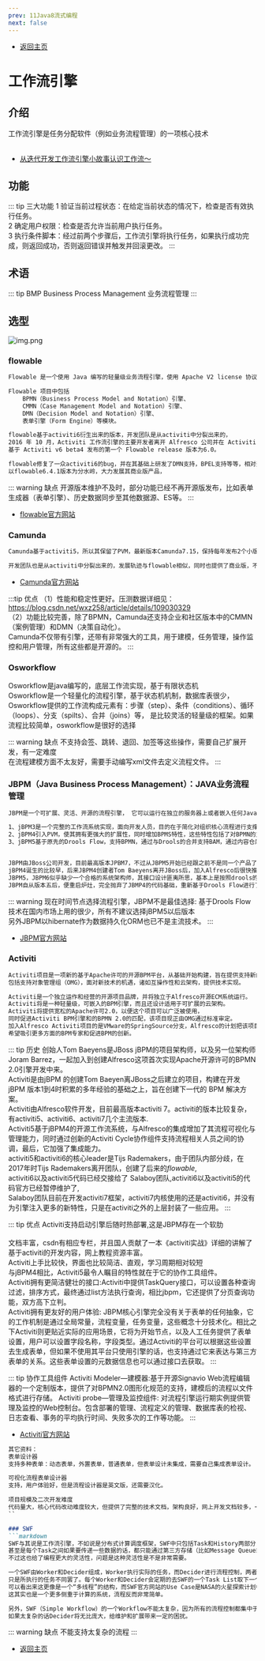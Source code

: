 ```yaml
---
prev: 11Java8流式编程
next: false
---
```

* [返回主页](../home.md)
# 工作流引擎
## 介绍
工作流引擎是任务分配软件（例如业务流程管理）的一项核心技术<br><br>

* [从迭代开发工作流引擎小故事认识工作流～](https://www.cnblogs.com/duck-and-duck/p/14436373.html)

## 功能
::: tip 三大功能
1 验证当前过程状态：在给定当前状态的情况下，检查是否有效执行任务。
<br>2 确定用户权限：检查是否允许当前用户执行任务。
<br>3 执行条件脚本：经过前两个步骤后，工作流引擎将执行任务，如果执行成功完成，则返回成功，否则返回错误并触发并回滚更改。
:::
## 术语
::: tip BMP
Business Process Management 业务流程管理
:::
## 选型
![img.png](../../picture/0/12工作流选项.png)

### flowable
```markdown
Flowable 是一个使用 Java 编写的轻量级业务流程引擎，使用 Apache V2 license 协议开源。

Flowable 项目中包括
    BPMN（Business Process Model and Notation）引擎、
    CMMN（Case Management Model and Notation）引擎、
    DMN（Decision Model and Notation）引擎、
    表单引擎（Form Engine）等模块。

flowable基于activiti6衍生出来的版本，开发团队是从activiti中分裂出来的，
2016 年 10 月，Activiti 工作流引擎的主要开发者离开 Alfresco 公司并在 Activiti 分支基础上开启了 Flowable 开源项目。
基于 Activiti v6 beta4 发布的第一个 Flowable release 版本为6.0。

flowable修复了一众activiti6的bug，并在其基础上研发了DMN支持，BPEL支持等等，相对开源版，其商业版的功能会更强大。
以flowable6.4.1版本为分水岭，大力发展其商业版产品，
```
::: warning 缺点
开源版本维护不及时，部分功能已经不再开源版发布，比如表单生成器（表单引擎）、历史数据同步至其他数据源、ES等。
:::

* [flowable官方网站](https://www.flowable.com/)

### Camunda
```markdown
Camunda基于activiti5，所以其保留了PVM，最新版本Camunda7.15，保持每年发布2个小版本的节奏，

开发团队也是从activiti中分裂出来的，发展轨迹与flowable相似，同时也提供了商业版，不过对于一般企业应用，开源版本也足够了
```

* [Camunda官方网站](https://docs.camunda.org/)

:::tip 优点
（1）性能和稳定性更好。压测数据详细见：https://blog.csdn.net/wxz258/article/details/109030329
<br>（2）功能比较完善，除了BPMN，Camunda还支持企业和社区版本中的CMMN（案例管理）和DMN（决策自动化）。
<br>    Camunda不仅带有引擎，还带有非常强大的工具，用于建模，任务管理，操作监控和用户管理，所有这些都是开源的。
:::

### Osworkflow
Osworkflow是java编写的，底层工作流实现，基于有限状态机<br>
Osworkflow是一个轻量化的流程引擎，基于状态机机制，数据库表很少，
Osworkflow提供的工作流构成元素有：步骤（step）、条件（conditions）、循环（loops）、分支（spilts）、合并（joins）等，
是比较灵活的轻量级的框架。如果流程比较简单，osworkflow是很好的选择

::: warning 缺点
不支持会签、跳转、退回、加签等这些操作，需要自己扩展开发，有一定难度<br>
在流程建模方面不太友好，需要手动编写xml文件去定义流程文件。
:::

### JBPM（Java Business Process Management）：JAVA业务流程管理
```markdown
JBPM是一个可扩展、灵活、开源的流程引擎， 它可以运行在独立的服务器上或者嵌入任何Java应用中。

1、jBPM3是一个完整的工作流系统实现，面向开发人员，目的在于简化对组织核心流程进行支撑的软件创建，不支持标准。
2、jBPM4引入PVM，使其拥有更强大的扩展性，同时增加BPMS特性，这些特性包括了对BPMN的支持、面向业务人员的Web建模器和简单统计分析功能的加入。
3、jBPM5基于原先的Drools Flow，支持BPMN，通过与Drools的合并支持BAM，通过内容仓库增加对流程可视化的支持。由于放弃了jBPM4的PVM，引擎的可扩展性受到损害，并且不再支持jPDL。


JBPM由JBoss公司开发，目前最高版本JPBM7，不过从JBPM5开始已经跟之前不是同一个产品了.
jBPM4诞生的比较早，后来JBPM4创建者Tom Baeyens离开JBoss后，加入Alfresco后很快推出了新的基于jBPM4的开源工作流系统Activiti,
JBPM5，JBPM6似乎缺少一个合格的系统架构师，其接口设计匪夷所思，基本上是按照drools的接口再提供了一套JBPM接口，同名的接口，实现类不断重复出现，代码体系十分混乱。
JBPM自从版本五后，便重启炉灶，完全抛弃了JBMP4的代码基础，重新基于Drools Flow进行了实现。
```
::: warning 现在时间节点选择流程引擎，JBPM不是最佳选择:
基于Drools Flow技术在国内市场上用的很少，所有不建议选择jBPM5以后版本<br>
另外JBPM以hibernate作为数据持久化ORM也已不是主流技术。
:::

* [JBPM官方网站](https://www.jbpm.org/)

### Activiti
```markdown
Activiti项目是一项新的基于Apache许可的开源BPM平台，从基础开始构建，旨在提供支持新的BPMN 2.0标准，
包括支持对象管理组（OMG），面对新技术的机遇，诸如互操作性和云架构，提供技术实现。

Activiti是一个独立运作和经营的开源项目品牌，并将独立于Alfresco开源ECM系统运行。
Activiti将是一种轻量级，可嵌入的BPM引擎，而且还设计适用于可扩展的云架构。 
Activiti将提供宽松的Apache许可2.0，以便这个项目可以广泛被使用，
同时促进Activiti BPM引擎和的BPMN 2.0的匹配，该项目现正由OMG通过标准审定。 
加入Alfresco Activiti项目的是VMware的SpringSource分支，Alfresco的计划把该项目提交给Apache基础架构，
希望吸引更多方面的BPM专家和促进BPM的创新。
```

::: tip 历史
创始人Tom Baeyens是JBoss jBPM的项目架构师，以及另一位架构师Joram Barrez，一起加入到创建Alfresco这项首次实现Apache开源许可的BPMN 2.0引擎开发中来。
<br>Activiti是由jBPM 的创建Tom Baeyen离JBoss之后建立的项目，构建在开发 jBPM 版本1到4时积累的多年经验的基础之上，旨在创建下一代的 BPM 解决方案。
<br>Activiti由Alfresco软件开发，目前最高版本activiti 7。activiti的版本比较复杂，有activiti5、activiti6、activiti7几个主流版本.
<br>Activiti5基于jBPM4的开源工作流系统，与Alfresco的集成增加了其流程可视化与管理能力，同时通过创新的Activiti Cycle协作组件支持流程相关人员之间的协调，最后，它加强了集成能力。
<br>activiti5和activiti6的核心leader是Tijs Rademakers，由于团队内部分歧，在2017年时Tijs Rademakers离开团队，创建了后来的*flowable*,
<br>activiti6以及activiti5代码已经交接给了 Salaboy团队,activiti6以及activiti5的代码官方已经暂停维护了,
<br>Salaboy团队目前在开发activiti7框架，activiti7内核使用的还是activiti6，并没有为引擎注入更多的新特性，只是在activiti之外的上层封装了一些应用。
:::

::: tip 优点
Activiti支持启动引擎后随时热部署,这是JBPM存在一个软肋<br>
<br>文档丰富，csdn有相应专栏，并且国人贡献了一本《activiti实战》详细的讲解了基于activiti的开发内容，网上教程资源丰富。
<br>Activiti上手比较快，界面也比较简洁、直观，学习周期相对较短
<br>与jBPM4相比，Activiti5最令人瞩目的特性就在于它的协作工具组件。
<br>Activiti拥有更简洁健壮的接口:Activiti中提供TaskQuery接口，可以设置各种查询过滤，排序方式，最终通过list方法执行查询，相比jbpm，它还提供了分页查询功能，双方高下立判。
<br>Activiti拥有更友好的用户体验: JBPM核心引擎完全没有关于表单的任何抽象，它的工作机制是通过全局常量，流程变量，任务变量，这些概念十分技术化。相比之下Activiti则更贴近实际的应用场景，它将为开始节点，以及人工任务提供了表单设置，用户可以设置字段名称，字段类型。通过Activiti的平台可以根据这些设置去生成表单，但如果不使用其平台只使用引擎的话，也支持通过它来表达与第三方表单的关系。这些表单设置的元数据信息也可以通过接口去获取。
:::

::: tip 协作工具组件
Activiti Modeler—建模器:基于开源Signavio Web流程编辑器的一个定制版本，提供了对BPMN2.0图形化规范的支持，建模后的流程以文件格式进行存储。
Activiti probe—管理及监控组件: 对流程引擎运行期实例提供管理及监控的Web控制台。包含部署的管理、流程定义的管理、数据库表的检视、日志查看、事务的平均执行时间、失败多次的工作等功能。
:::

* [Activiti官方网站](https://www.activiti.org/)

```markdown
其它资料：
表单设计器
支持多种表单：动态表单，外置表单，普通表单，但表单设计未集成，需要自己集成表单设计。

可视化流程表单设计器
支持，用户体验好，但是流程设计器是英文版，还需要汉化。

项目规模及二次开发难度
代码量大，核心代码改动难度较大，但提供了完整的技术文档，架构良好，网上开发文档较多，一定上降低了二次开发的难度
``

### SWF
```markdown
SWF与其说是工作流引擎，不如说是分布式计算调度框架，SWF中只包括Task和History两部分，
甚至是每个Task之间如果要传递一些数据的话，都只能通过第三方存储（比如Message Queue或者Redis），
不过这也给了编程更大的灵活性，问题是这种灵活性是不是非常需要。

一个SWF由Worker和Decider组成，Worker执行实际的任务，而Decider进行流程控制，两者严格上来讲没有区别，
只是所执行的任务不同罢了。每个Worker和Decider会定期的去SWF的一个Task List取下一个任务。
可以看出来这更像是一个“多线程”的结构，而SWF官方网站的Use Case是NASA的火星探索计划中需要处理图片的系统，
这其实也是一个更多侧重于计算的系统，流程反而非常简单。

另外，SWF（Simple Workflow）的一个Workflow不能太复杂，因为所有的流程控制都集中于Decider，
如果太复杂的话Decider将无比庞大，给维护和扩展带来一定的困扰。
```

::: warning 缺点
不能支持太复杂的流程
:::









* [返回主页](../home.md)